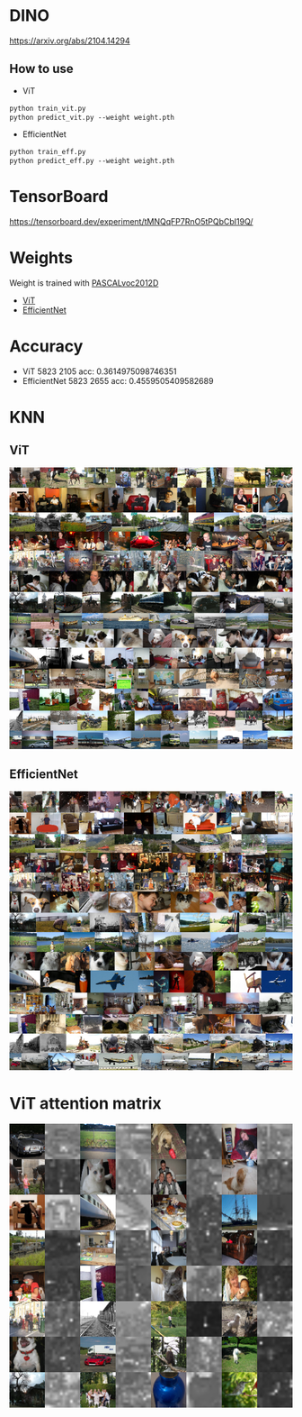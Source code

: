 # DINO
https://arxiv.org/abs/2104.14294

## How to use
- ViT
```
python train_vit.py
python predict_vit.py --weight weight.pth
```
- EfficientNet
```
python train_eff.py
python predict_eff.py --weight weight.pth
```

# TensorBoard
https://tensorboard.dev/experiment/tMNQqFP7RnO5tPQbCbI19Q/

# Weights
Weight is trained with [PASCALvoc2012D](http://host.robots.ox.ac.uk/pascal/VOC/voc2012/index.html)
- [ViT](https://drive.google.com/file/d/1D5EENJtb9uf4mm2P3JOIQNPQNDWp-X3P/view?usp=sharing)
- [EfficientNet](https://drive.google.com/file/d/1_MAHKyJsdT4RouqHuO_OtLdfZQJjP-tC/view?usp=sharing)

# Accuracy
- ViT
5823 2105 acc: 0.3614975098746351
- EfficientNet
5823 2655 acc: 0.4559505409582689

# KNN
## ViT
![](./knn_vit.png)

## EfficientNet
![](./knn_eff.png)

# ViT attention matrix
![](./imgattnmap_vit.png)

